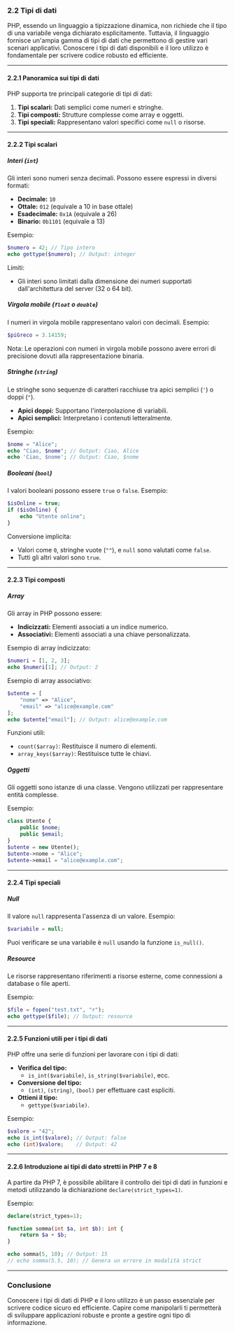 ### **2.2 Tipi di dati**

PHP, essendo un linguaggio a tipizzazione dinamica, non richiede che il tipo di una variabile venga dichiarato esplicitamente. Tuttavia, il linguaggio fornisce un'ampia gamma di tipi di dati che permettono di gestire vari scenari applicativi. Conoscere i tipi di dati disponibili e il loro utilizzo è fondamentale per scrivere codice robusto ed efficiente.

---

#### **2.2.1 Panoramica sui tipi di dati**

PHP supporta tre principali categorie di tipi di dati:
1. **Tipi scalari:** Dati semplici come numeri e stringhe.
2. **Tipi composti:** Strutture complesse come array e oggetti.
3. **Tipi speciali:** Rappresentano valori specifici come `null` o risorse.

---

#### **2.2.2 Tipi scalari**

##### **Interi (`int`)**
Gli interi sono numeri senza decimali. Possono essere espressi in diversi formati:
- **Decimale:** `10`
- **Ottale:** `012` (equivale a 10 in base ottale)
- **Esadecimale:** `0x1A` (equivale a 26)
- **Binario:** `0b1101` (equivale a 13)

Esempio:
```php
$numero = 42; // Tipo intero
echo gettype($numero); // Output: integer
```

Limiti:
- Gli interi sono limitati dalla dimensione dei numeri supportati dall'architettura del server (32 o 64 bit).

##### **Virgola mobile (`float` o `double`)**
I numeri in virgola mobile rappresentano valori con decimali.
Esempio:
```php
$piGreco = 3.14159;
```
Nota: Le operazioni con numeri in virgola mobile possono avere errori di precisione dovuti alla rappresentazione binaria.

##### **Stringhe (`string`)**
Le stringhe sono sequenze di caratteri racchiuse tra apici semplici (`'`) o doppi (`"`).
- **Apici doppi:** Supportano l'interpolazione di variabili.
- **Apici semplici:** Interpretano i contenuti letteralmente.

Esempio:
```php
$nome = "Alice";
echo "Ciao, $nome"; // Output: Ciao, Alice
echo 'Ciao, $nome'; // Output: Ciao, $nome
```

##### **Booleani (`bool`)**
I valori booleani possono essere `true` o `false`.
Esempio:
```php
$isOnline = true;
if ($isOnline) {
    echo "Utente online";
}
```

Conversione implicita:
- Valori come `0`, stringhe vuote (`""`), e `null` sono valutati come `false`.
- Tutti gli altri valori sono `true`.

---

#### **2.2.3 Tipi composti**

##### **Array**
Gli array in PHP possono essere:
- **Indicizzati:** Elementi associati a un indice numerico.
- **Associativi:** Elementi associati a una chiave personalizzata.

Esempio di array indicizzato:
```php
$numeri = [1, 2, 3];
echo $numeri[1]; // Output: 2
```

Esempio di array associativo:
```php
$utente = [
    "nome" => "Alice",
    "email" => "alice@example.com"
];
echo $utente["email"]; // Output: alice@example.com
```

Funzioni utili:
- `count($array)`: Restituisce il numero di elementi.
- `array_keys($array)`: Restituisce tutte le chiavi.

##### **Oggetti**
Gli oggetti sono istanze di una classe. Vengono utilizzati per rappresentare entità complesse.

Esempio:
```php
class Utente {
    public $nome;
    public $email;
}
$utente = new Utente();
$utente->nome = "Alice";
$utente->email = "alice@example.com";
```

---

#### **2.2.4 Tipi speciali**

##### **Null**
Il valore `null` rappresenta l'assenza di un valore.
Esempio:
```php
$variabile = null;
```

Puoi verificare se una variabile è `null` usando la funzione `is_null()`.

##### **Resource**
Le risorse rappresentano riferimenti a risorse esterne, come connessioni a database o file aperti.

Esempio:
```php
$file = fopen("test.txt", "r");
echo gettype($file); // Output: resource
```

---

#### **2.2.5 Funzioni utili per i tipi di dati**

PHP offre una serie di funzioni per lavorare con i tipi di dati:
- **Verifica del tipo:**  
  - `is_int($variabile)`, `is_string($variabile)`, ecc.
- **Conversione del tipo:**  
  - `(int)`, `(string)`, `(bool)` per effettuare cast espliciti.
- **Ottieni il tipo:**  
  - `gettype($variabile)`.

Esempio:
```php
$valore = "42";
echo is_int($valore); // Output: false
echo (int)$valore;    // Output: 42
```

---

#### **2.2.6 Introduzione ai tipi di dato stretti in PHP 7 e 8**

A partire da PHP 7, è possibile abilitare il controllo dei tipi di dati in funzioni e metodi utilizzando la dichiarazione `declare(strict_types=1)`.

Esempio:
```php
declare(strict_types=1);

function somma(int $a, int $b): int {
    return $a + $b;
}

echo somma(5, 10); // Output: 15
// echo somma(5.5, 10); // Genera un errore in modalità strict
```

---

### **Conclusione**

Conoscere i tipi di dati di PHP e il loro utilizzo è un passo essenziale per scrivere codice sicuro ed efficiente. Capire come manipolarli ti permetterà di sviluppare applicazioni robuste e pronte a gestire ogni tipo di informazione.
